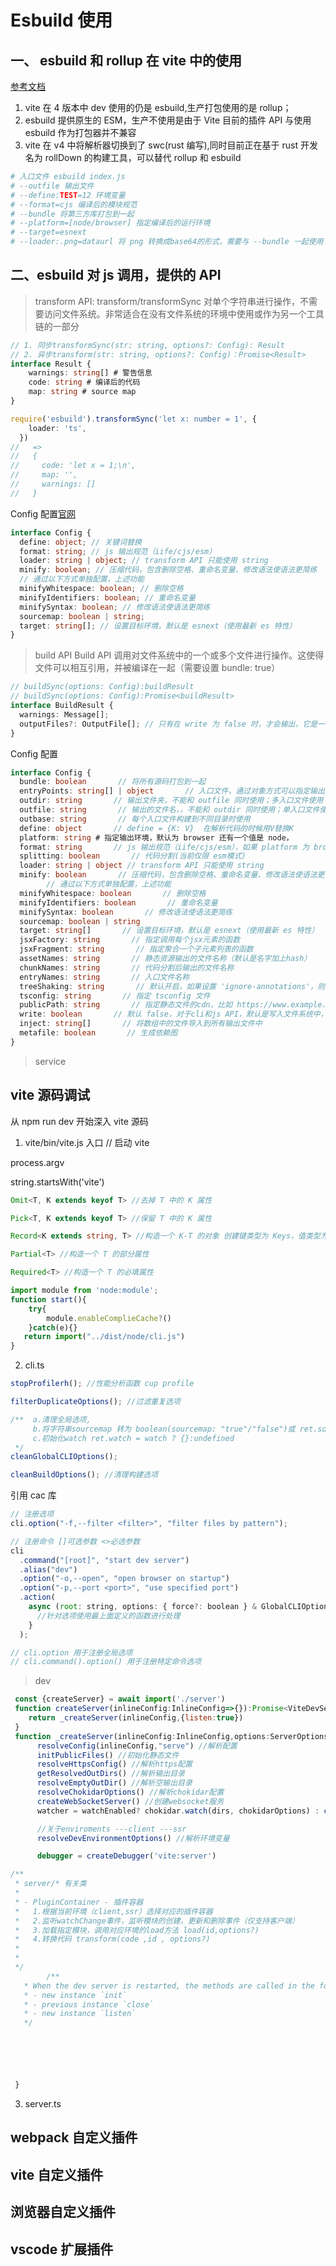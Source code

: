 # Esbuild 使用

## 一、 esbuild 和 rollup 在 vite 中的使用

[参考文档](https://juejin.cn/post/7043777969051058183)

1. vite 在 4 版本中 dev 使用的仍是 esbuild,生产打包使用的是 rollup；
2. esbuild 提供原生的 ESM，生产不使用是由于 Vite 目前的插件 API 与使用 esbuild 作为打包器并不兼容
3. vite 在 v4 中将解析器切换到了 swc(rust 编写),同时目前正在基于 rust 开发 名为 rollDown 的构建工具，可以替代 rollup 和 esbuild

```bash
# 入口文件 esbuild index.js
# --outfile 输出文件
# --define:TEST=12 环境变量
# --format=cjs 编译后的模块规范
# --bundle 将第三方库打包到一起
# --platform=[node/browser] 指定编译后的运行环境
# --target=esnext
# --loader:.png=dataurl 将 png 转换成base64的形式，需要与 --bundle 一起使用
```

## 二、esbuild 对 js 调用，提供的 API

> transform API:
> transform/transformSync 对单个字符串进行操作，不需要访问文件系统。非常适合在没有文件系统的环境中使用或作为另一个工具链的一部分

```ts
// 1. 同步transformSync(str: string, options?: Config): Result
// 2. 异步transform(str: string, options?: Config)：Promise<Result>
interface Result {
	warnings: string[] # 警告信息
	code: string # 编译后的代码
	map: string # source map
}

require('esbuild').transformSync('let x: number = 1', {
    loader: 'ts',
  })
//   =>
//   {
//     code: 'let x = 1;\n',
//     map: '',
//     warnings: []
//   }


```

Config 配置[官网](https://esbuild.github.io/api/)

```ts
interface Config {
  define: object; // 关键词替换
  format: string; // js 输出规范（iife/cjs/esm）
  loader: string | object; // transform API 只能使用 string
  minify: boolean; // 压缩代码，包含删除空格、重命名变量、修改语法使语法更简练
  // 通过以下方式单独配置，上述功能
  minifyWhitespace: boolean; // 删除空格
  minifyIdentifiers: boolean; // 重命名变量
  minifySyntax: boolean; // 修改语法使语法更简练
  sourcemap: boolean | string;
  target: string[]; // 设置目标环境，默认是 esnext（使用最新 es 特性）
}
```

> build API
> Build API 调用对文件系统中的一个或多个文件进行操作。这使得文件可以相互引用，并被编译在一起（需要设置 bundle: true）

```ts
// buildSync(options: Config):buildResult
// buildSync(options: Config):Promise<buildResult>
interface BuildResult {
  warnings: Message[];
  outputFiles?: OutputFile[]; // 只有在 write 为 false 时，才会输出，它是一个 Uint8Array
}
```

Config 配置

```ts
interface Config {
  bundle: boolean       // 将所有源码打包到一起
  entryPoints: string[] | object       // 入口文件，通过对象方式可以指定输出后文件名，和 webpack 类似
  outdir: string       // 输出文件夹，不能和 outfile 同时使用；多入口文件使用 outdir
  outfile: string       // 输出的文件名，，不能和 outdir 同时使用；单入口文件使用 outfile
  outbase: string       // 每个入口文件构建到不同目录时使用
  define: object       // define = {K: V}  在解析代码的时候用V替换K
  platform: string # 指定输出环境，默认为 browser 还有一个值是 node，
  format: string       // js 输出规范（iife/cjs/esm），如果 platform 为 browser，默认为 iife；如果 platform 为 node，默认为 cjs
  splitting: boolean       // 代码分割(当前仅限 esm模式)
  loader: string | object // transform API 只能使用 string
  minify: boolean       // 压缩代码，包含删除空格、重命名变量、修改语法使语法更简练
        // 通过以下方式单独配置，上述功能
  minifyWhitespace: boolean       // 删除空格
  minifyIdentifiers: boolean       // 重命名变量
  minifySyntax: boolean       // 修改语法使语法更简练
  sourcemap: boolean | string
  target: string[]       // 设置目标环境，默认是 esnext（使用最新 es 特性）
  jsxFactory: string       // 指定调用每个jsx元素的函数
  jsxFragment: string       // 指定聚合一个子元素列表的函数
  assetNames: string       // 静态资源输出的文件名称（默认是名字加上hash）
  chunkNames: string       // 代码分割后输出的文件名称
  entryNames: string       // 入口文件名称
  treeShaking: string       // 默认开启，如果设置 'ignore-annotations'，则忽略 /* @__PURE__ */ 和 package.json 的 sideEffects 属性
  tsconfig: string       // 指定 tsconfig 文件
  publicPath: string       // 指定静态文件的cdn，比如 https://www.example.com/v1 （对设置loader为file 的静态文件生效）
  write: boolean       // 默认 false，对于cli和js API，默认是写入文件系统中，设置为 true 后，写入内存缓冲区
  inject: string[]       // 将数组中的文件导入到所有输出文件中
  metafile: boolean       // 生成依赖图
}
```

> service

## vite 源码调试

从 npm run dev 开始深入 vite 源码

1. vite/bin/vite.js 入口 // 启动 vite

<!-- 命令行参数 -->

process.argv

<!-- 判断是否是 vite 命令 -->

string.startsWith('vite')

<!-- ts内置 -->

```ts
Omit<T, K extends keyof T> //去掉 T 中的 K 属性

Pick<T, K extends keyof T> //保留 T 中的 K 属性

Record<K extends string, T> //构造一个 K-T 的对象 创建键类型为 Keys，值类型为 Type 的对象类型

Partial<T> //构造一个 T 的部分属性

Required<T> //构造一个 T 的必填属性

```

```js
import module from 'node:module';
function start(){
    try{
        module.enableComplieCache?()
    }catch(e){}
   return import("../dist/node/cli.js")
}

```

2. cli.ts

```js
stopProfilerh(); //性能分析函数 cup profile

filterDuplicateOptions(); //过滤重复选项

/**  a.清理全局选项, 
     b.将字符串sourcemap 转为 boolean(sourcemap: "true"/"false")或 ret.sourcemap;
     c.初始化watch ret.watch = watch ? {}:undefined
 */
cleanGlobalCLIOptions();

cleanBuildOptions(); //清理构建选项
```

引用 cac 库

```js
// 注册选项
cli.option("-f,--filter <filter>", "filter files by pattern");

// 注册命令 []可选参数 <>必选参数
cli
  .command("[root]", "start dev server")
  .alias("dev")
  .option("-o,--open", "open browser on startup")
  .option("-p,--port <port>", "use specified port")
  .action(
    async (root: string, options: { force?: boolean } & GlobalCLIOptions) => {
      //针对选项使用最上面定义的函数进行处理
    }
  );

// cli.option 用于注册全局选项
// cli.command().option() 用于注册特定命令选项
```

<!-- 注册了 dev ,build, optimize,preview 命令 -->

> dev

```js
 const {createServer} = await import('./server')
 function createServer(inlineConfig:InlineConfig=>{}):Promise<ViteDevServer>{
    return _createServer(inlineConfig,{listen:true})
 }
 function _createServer(inlineConfig:InlineConfig,options:ServerOptions):Promise<ViteDevServer>{
      resolveConfig(inlineConfig,"serve") //解析配置
      initPublicFiles() //初始化静态文件
      resolveHttpsConfig() //解析https配置
      getResolvedOutDirs() //解析输出目录
      resolveEmptyOutDir() //解析空输出目录
      resolveChokidarOptions() //解析chokidar配置
      createWebSocketServer() //创建websocket服务
      watcher = watchEnabled? chokidar.watch(dirs, chokidarOptions) : createNoopWatcher() //创建文件监听器

      //关于enviroments ---client ---ssr
      resolveDevEnvironmentOptions() //解析环境变量

      debugger = createDebugger('vite:server')

/**
 * server/* 有关类
 *
 * - PluginContainer - 插件容器
 *   1.根据当前环境（client,ssr）选择对应的插件容器
 *   2.监听watchChange事件，监听模块的创建，更新和删除事件（仅支持客户端）
 *   3.加载指定模块，调用对应环境的load方法 load(id,options?)
 *   4.转换代码 transform(code ,id , options?)
 *
 *
 */
        /**
   * When the dev server is restarted, the methods are called in the following order:
   * - new instance `init`
   * - previous instance `close`
   * - new instance `listen`
   */






 }
```

3. server.ts

## webpack 自定义插件

## vite 自定义插件

## 浏览器自定义插件

## vscode 扩展插件
